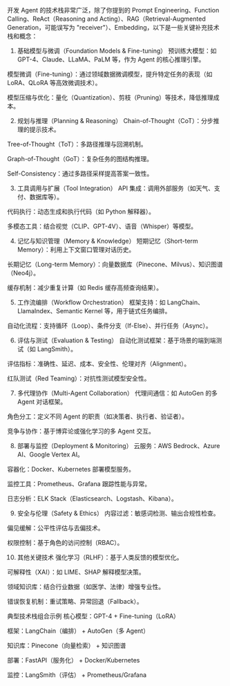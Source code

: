 开发 Agent 的技术栈非常广泛，除了你提到的 Prompt Engineering、Function Calling、ReAct（Reasoning and Acting）、RAG（Retrieval-Augmented Generation，可能误写为 "receiver"）、Embedding，以下是一些关键补充技术栈和概念：

1. 基础模型与微调（Foundation Models & Fine-tuning）
预训练大模型：如 GPT-4、Claude、LLaMA、PaLM 等，作为 Agent 的核心推理引擎。

模型微调（Fine-tuning）：通过领域数据微调模型，提升特定任务的表现（如 LoRA、QLoRA 等高效微调技术）。

模型压缩与优化：量化（Quantization）、剪枝（Pruning）等技术，降低推理成本。

2. 规划与推理（Planning & Reasoning）
Chain-of-Thought（CoT）：分步推理的提示技术。

Tree-of-Thought（ToT）：多路径推理与回溯机制。

Graph-of-Thought（GoT）：复杂任务的图结构推理。

Self-Consistency：通过多路径采样提高答案一致性。

3. 工具调用与扩展（Tool Integration）
API 集成：调用外部服务（如天气、支付、数据库等）。

代码执行：动态生成和执行代码（如 Python 解释器）。

多模态工具：结合视觉（CLIP、GPT-4V）、语音（Whisper）等模型。

4. 记忆与知识管理（Memory & Knowledge）
短期记忆（Short-term Memory）：利用上下文窗口管理对话历史。

长期记忆（Long-term Memory）：向量数据库（Pinecone、Milvus）、知识图谱（Neo4j）。

缓存机制：减少重复计算（如 Redis 缓存高频查询结果）。

5. 工作流编排（Workflow Orchestration）
框架支持：如 LangChain、LlamaIndex、Semantic Kernel 等，用于链式任务编排。

自动化流程：支持循环（Loop）、条件分支（If-Else）、并行任务（Async）。

6. 评估与测试（Evaluation & Testing）
自动化测试框架：基于场景的端到端测试（如 LangSmith）。

评估指标：准确性、延迟、成本、安全性、伦理对齐（Alignment）。

红队测试（Red Teaming）：对抗性测试模型安全性。

7. 多代理协作（Multi-Agent Collaboration）
代理间通信：如 AutoGen 的多 Agent 对话框架。

角色分工：定义不同 Agent 的职责（如决策者、执行者、验证者）。

竞争与协作：基于博弈论或强化学习的多 Agent 交互。

8. 部署与监控（Deployment & Monitoring）
云服务：AWS Bedrock、Azure AI、Google Vertex AI。

容器化：Docker、Kubernetes 部署模型服务。

监控工具：Prometheus、Grafana 跟踪性能与异常。

日志分析：ELK Stack（Elasticsearch、Logstash、Kibana）。

9. 安全与伦理（Safety & Ethics）
内容过滤：敏感词检测、输出合规性检查。

偏见缓解：公平性评估与去偏技术。

权限控制：基于角色的访问控制（RBAC）。

10. 其他关键技术
强化学习（RLHF）：基于人类反馈的模型优化。

可解释性（XAI）：如 LIME、SHAP 解释模型决策。

领域知识库：结合行业数据（如医学、法律）增强专业性。

错误恢复机制：重试策略、异常回退（Fallback）。

典型技术栈组合示例
核心模型：GPT-4 + Fine-tuning（LoRA）

框架：LangChain（编排） + AutoGen（多 Agent）

知识库：Pinecone（向量检索） + 知识图谱

部署：FastAPI（服务化） + Docker/Kubernetes

监控：LangSmith（评估） + Prometheus/Grafana
